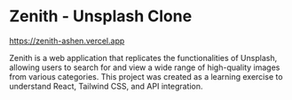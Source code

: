 # Zenith - Unsplash Clone
https://zenith-ashen.vercel.app

Zenith is a web application that replicates the functionalities of Unsplash, allowing users to search for and view a wide range of high-quality images from various categories. This project was created as a learning exercise to understand React, Tailwind CSS, and API integration.


